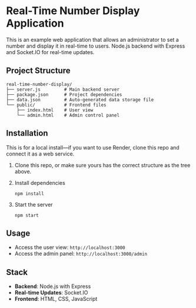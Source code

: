 # Real-Time Number Display Application

This is an example web application that allows an administrator to set a number and display it in real-time to users. Node.js backend with Express and Socket.IO for real-time updates.

## Project Structure

```
real-time-number-display/
├── server.js         # Main backend server
├── package.json      # Project dependencies
├── data.json         # Auto-generated data storage file
└── public/           # Frontend files
    ├── index.html    # User view
    └── admin.html    # Admin control panel
```

## Installation

This is for a local install—if you want to use Render, clone this repo and connect it as a web service.

1. Clone this repo, or make sure yours has the correct structure as the tree above.

3. Install dependencies
   ```
   npm install
   ```

4. Start the server
   ```
   npm start
   ```

## Usage

- Access the user view: `http://localhost:3000`
- Access the admin panel: `http://localhost:3000/admin`


## Stack

- **Backend**: Node.js with Express
- **Real-time Updates**: Socket.IO
- **Frontend**: HTML, CSS, JavaScript

